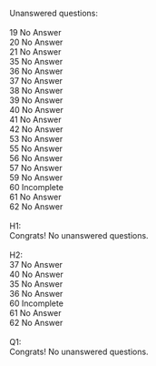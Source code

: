 Unanswered questions:<br /><br />19 No Answer<br />20 No Answer<br />21 No Answer<br />35 No Answer<br />36 No Answer<br />37 No Answer<br />38 No Answer<br />39 No Answer<br />40 No Answer<br />41 No Answer<br />42 No Answer<br />53 No Answer<br />55 No Answer<br />56 No Answer<br />57 No Answer<br />59 No Answer<br />60 Incomplete<br />61 No Answer<br />62 No Answer<br /><br />H1:<br />Congrats! No unanswered questions.<br /><br />H2:<br />37 No Answer<br />40 No Answer<br />35 No Answer<br />36 No Answer<br />60 Incomplete<br />61 No Answer<br />62 No Answer<br /><br />Q1:<br />Congrats! No unanswered questions.<br /><br />